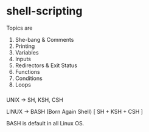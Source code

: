 # shell-scripting

Topics are

1. She-bang & Comments 
2. Printing 
3. Variables
4. Inputs 
5. Redirectors & Exit Status 
6. Functions 
7. Conditions 
8. Loops 

### 

UNIX ->  SH, KSH, CSH 

LINUX -> BASH (Born Again Shell) [ SH + KSH + CSH ]

BASH is default in all Linux OS.

